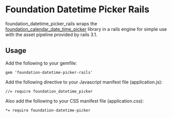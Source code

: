 # Foundation Datetime Picker Rails

foundation_datetime_picker_rails wraps the [foundation_calendar_date_time_picker](https://github.com/jockmac22/foundation_calendar_date_time_picker) library in a rails engine for simple
use with the asset pipeline provided by rails 3.1.

## Usage

Add the following to your gemfile:

    gem 'foundation-datetime-picker-rails'

Add the following directive to your Javascript manifest file (application.js):

    //= require foundation_datetime_picker

Also add the following to your CSS manifest file (application.css):

    *= require foundation-datetime-picker
